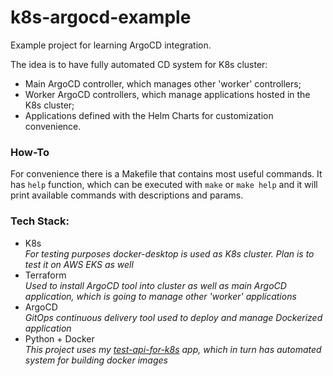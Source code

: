 # k8s-argocd-example

Example project for learning ArgoCD integration.

The idea is to have fully automated CD system for K8s cluster:
* Main ArgoCD controller, which manages other 'worker' controllers;
* Worker ArgoCD controllers, which manage applications hosted in the K8s cluster;
* Applications defined with the Helm Charts for customization convenience.


### How-To
For convenience there is a Makefile that contains most useful commands.
It has `help` function, which can be executed with `make` or `make help` and it will print available commands with descriptions and params.


### Tech Stack:
* K8s <br/>
_For testing purposes docker-desktop is used as K8s cluster. Plan is to test it on AWS EKS as well_
* Terraform <br/>
_Used to install ArgoCD tool into cluster as well as main ArgoCD application, which is going to manage other 'worker' applications_
* ArgoCD <br/>
_GitOps continuous delivery tool used to deploy and manage Dockerized application_
* Python + Docker <br/>
_This project uses my [test-api-for-k8s](https://github.com/rhrabun/test-api-for-k8s) app, which in turn has automated system for building docker images_
